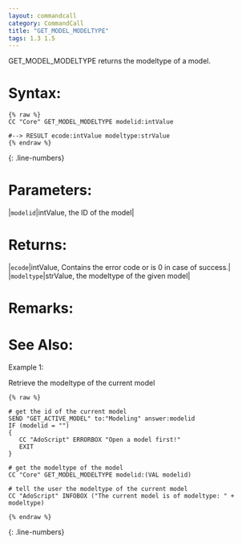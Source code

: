 ```yaml
---
layout: commandcall
category: CommandCall
title: "GET_MODEL_MODELTYPE"
tags: 1.3 1.5
---
```


GET_MODEL_MODELTYPE returns the modeltype of a model.

# Syntax:  

```adoscript
{% raw %}
CC "Core" GET_MODEL_MODELTYPE modelid:intValue

#--> RESULT ecode:intValue modeltype:strValue
{% endraw %}
```
{: .line-numbers}

# Parameters:  

|`modelid`|intValue, the ID of the model|

# Returns:  

|`ecode`|intValue, Contains the error code or is 0 in case of success.|
|`modeltype`|strValue, the modeltype of the given model|

# Remarks:



# See Also:  



Example 1:

Retrieve the modeltype of the current model  
```adoscript
{% raw %}

# get the id of the current model
SEND "GET_ACTIVE_MODEL" to:"Modeling" answer:modelid
IF (modelid = "")
{
   CC "AdoScript" ERRORBOX "Open a model first!"
   EXIT
}

# get the modeltype of the model
CC "Core" GET_MODEL_MODELTYPE modelid:(VAL modelid)

# tell the user the modeltype of the current model
CC "AdoScript" INFOBOX ("The current model is of modeltype: " + modeltype)

{% endraw %}
```
{: .line-numbers}

